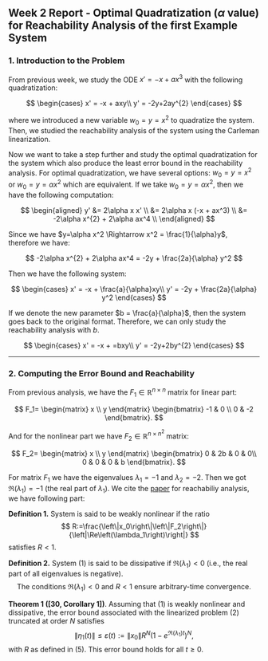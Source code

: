 ## Week 2 Report - Optimal Quadratization ($\alpha$ value) for Reachability Analysis of the first Example System

### 1. Introduction to the Problem

From previous week, we study the ODE $x'=-x+ax^{3}$ with the following quadratization:

$$
\begin{cases}
x' = -x + axy\\
y' = -2y+2ay^{2}
\end{cases}
$$

where we introduced a new variable $w_{0}=y=x^{2}$ to quadratize the system. Then, we studied the reachability analysis of the system using the Carleman linearization. 

Now we want to take a step further and study the optimal quadratization for the system which also produce the least error bound in the reachability analysis. For optimal quadratization, we have several options: $w_{0}=y=x^{2}$ or $w_{0}=y=\alpha x^{2}$ which are equivalent. If we take $w_{0}=y=\alpha x^{2}$, then we have the following computation:

$$
\begin{aligned}
y' &= 2\alpha x x' \\
&= 2\alpha x (-x + ax^3) \\
&= -2\alpha x^{2} + 2\alpha ax^4 \\
\end{aligned}
$$

Since we have $y=\alpha x^2 \Rightarrow x^2 = \frac{1}{\alpha}y$, therefore we have:

$$
-2\alpha x^{2} + 2\alpha ax^4 = -2y + \frac{2a}{\alpha} y^2
$$

Then we have the following system:

$$
\begin{cases}
x' = -x + \frac{a}{\alpha}xy\\
y' = -2y + \frac{2a}{\alpha} y^2
\end{cases}
$$

If we denote the new parameter $b = \frac{a}{\alpha}$, then the system goes back to the original format. Therefore, we can only study the reachability analysis with $b$.

$$
\begin{cases}
x' = -x + =bxy\\
y' = -2y+2by^{2}
\end{cases}
$$

---

### 2. Computing the Error Bound and Reachability

From previous analysis,  we have the $F_1 \in \mathbb{R}^{n \times n}$ matrix for linear part:

$$
F_1=
\begin{matrix}
x \\ y
\end{matrix}
\begin{bmatrix}
-1 & 0 \\
0 & -2  
\end{bmatrix}.
$$

And for the nonlinear part we have $F_2 \in \mathbb{R}^{n \times n^{2}}$ matrix:

$$
F_2=
\begin{matrix}
x \\ y
\end{matrix}
\begin{bmatrix}
0 & 2b & 0 & 0\\
0 & 0 & 0 & b
\end{bmatrix}.
$$

For matrix $F_1$ we have the eigenvalues $\lambda_1 = -1$ and $\lambda_2 = -2$. Then we got $\Re\left(\lambda_1\right)=-1$ (the real part of $\lambda_1$). We cite the [paper](https://arxiv.org/pdf/2108.10390.pdf) for reachabiliy analysis, we have following part:

**Definition 1.** System is said to be weakly nonlinear if the ratio
$$
R:=\frac{\left\|x_0\right\|\left\|F_2\right\|}{\left|\Re\left(\lambda_1\right)\right|}
$$
satisfies $R<1$.

**Definition 2.** System (1) is said to be dissipative if $\Re\left(\lambda_1\right)<0$ (i.e., the real part of all eigenvalues is negative).
$$
\text{The conditions } \Re\left(\lambda_1\right)<0 \text{ and } R<1 \text{ ensure arbitrary-time convergence.}
$$

**Theorem 1 ([30, Corollary 1])**. Assuming that (1) is weakly nonlinear and dissipative, the error bound associated with the linearized problem (2) truncated at order $N$ satisfies
$$
\left\|\eta_1(t)\right\| \leq \varepsilon(t):=\left\|x_0\right\| R^N\left(1-e^{\Re\left(\lambda_1\right) t}\right)^N,
$$
with $R$ as defined in (5). This error bound holds for all $t \geq 0$.